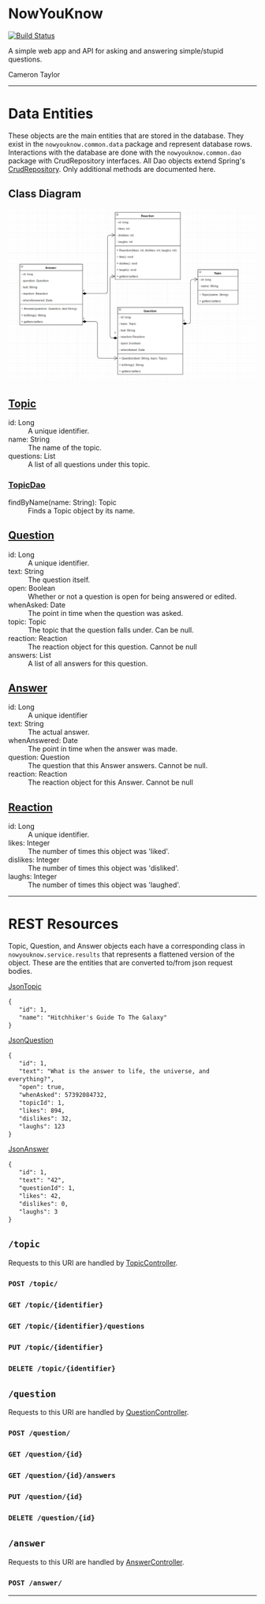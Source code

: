 # NowYouKnow

[![Build Status](https://travis-ci.org/cpe305/fall2016-project-axis7818.svg?branch=master)](https://travis-ci.org/cpe305/fall2016-project-axis7818)

A simple web app and API for asking and answering simple/stupid questions.

Cameron Taylor

---

# Data Entities

These objects are the main entities that are stored in the database. They exist in the `nowyouknow.common.data` package and represent database rows. Interactions with the database are done with the `nowyouknow.common.dao` package with CrudRepository interfaces. All Dao objects extend  Spring's [CrudRepository](http://docs.spring.io/spring-data/commons/docs/current/api/org/springframework/data/repository/CrudRepository.html). Only additional methods are documented here.

## Class Diagram
![class diagram](https://raw.githubusercontent.com/cpe305/fall2016-project-axis7818/master/docs/Class%20Diagram.png)

## [Topic](https://github.com/cpe305/fall2016-project-axis7818/blob/master/common/src/main/java/nowyouknow/common/data/Topic.java)

<dl>
   <dt>id: Long</dt>
   <dd>A unique identifier.</dd>

   <dt>name: String</dt>
   <dd>The name of the topic.</dd>

   <dt>questions: List<Question></dt>
   <dd>A list of all questions under this topic.</dd>
</dl>

### [TopicDao](https://github.com/cpe305/fall2016-project-axis7818/blob/master/common/src/main/java/nowyouknow/common/dao/TopicDao.java)

<dl>
   <dt>findByName(name: String): Topic</dt>
   <dd>Finds a Topic object by its name.</dd>
</dl>

## [Question](https://github.com/cpe305/fall2016-project-axis7818/blob/master/common/src/main/java/nowyouknow/common/data/Question.java)

<dl>
   <dt>id: Long</dt>
   <dd>A unique identifier.</dd>

   <dt>text: String</dt>
   <dd>The question itself.</dd>

   <dt>open: Boolean</dt>
   <dd>Whether or not a question is open for being answered or edited.</dd>

   <dt>whenAsked: Date</dt>
   <dd>The point in time when the question was asked.</dd>

   <dt>topic: Topic</dt>
   <dd>The topic that the question falls under. Can be null.</dd>

   <dt>reaction: Reaction</dt>
   <dd>The reaction object for this question. Cannot be null</dd>

   <dt>answers: List<Answer></dt>
   <dd>A list of all answers for this question.</dd>
</dl>

## [Answer](https://github.com/cpe305/fall2016-project-axis7818/blob/master/common/src/main/java/nowyouknow/common/data/Answer.java)

<dl>
   <dt>id: Long</dt>
   <dd>A unique identifier</dd>

   <dt>text: String</dt>
   <dd>The actual answer.</dd>

   <dt>whenAnswered: Date</dt>
   <dd>The point in time when the answer was made.</dd>

   <dt>question: Question</dt>
   <dd>The question that this Answer answers. Cannot be null.</dd>

   <dt>reaction: Reaction</dt>
   <dd>The reaction object for this Answer. Cannot be null</dd>
</dl>

## [Reaction](https://github.com/cpe305/fall2016-project-axis7818/blob/master/common/src/main/java/nowyouknow/common/data/Reaction.java)

<dl>
   <dt>id: Long</dt>
   <dd>A unique identifier.</dd>

   <dt>likes: Integer</dt>
   <dd>The number of times this object was 'liked'.</dd>

   <dt>dislikes: Integer</dt>
   <dd>The number of times this object was 'disliked'.</dd>

   <dt>laughs: Integer</dt>
   <dd>The number of times this object was 'laughed'.</dd>
</dl>

---

# REST Resources

Topic, Question, and Answer objects each have a corresponding class in `nowyouknow.service.results` that represents a flattened version of the object. These are the entities that are converted to/from json request bodies.

[JsonTopic](https://github.com/cpe305/fall2016-project-axis7818/blob/master/service/src/main/java/nowyouknow/service/results/JsonTopic.java)
```
{
   "id": 1,
   "name": "Hitchhiker's Guide To The Galaxy"
}
```

[JsonQuestion](https://github.com/cpe305/fall2016-project-axis7818/blob/master/service/src/main/java/nowyouknow/service/results/JsonQuestion.java)
```
{
   "id": 1,
   "text": "What is the answer to life, the universe, and everything?",
   "open": true,
   "whenAsked": 57392084732,
   "topicId": 1,
   "likes": 894,
   "dislikes": 32,
   "laughs": 123
}
```

[JsonAnswer](https://github.com/cpe305/fall2016-project-axis7818/blob/master/service/src/main/java/nowyouknow/service/results/JsonAnswer.java)
```
{
   "id": 1,
   "text": "42",
   "questionId": 1,
   "likes": 42,
   "dislikes": 0,
   "laughs": 3
}
```

## `/topic`

Requests to this URI are handled by [TopicController](https://github.com/cpe305/fall2016-project-axis7818/blob/master/service/src/main/java/nowyouknow/service/controllers/TopicController.java).

### `POST /topic/`

### `GET /topic/{identifier}`

### `GET /topic/{identifier}/questions`

### `PUT /topic/{identifier}`

### `DELETE /topic/{identifier}`

## `/question`

Requests to this URI are handled by [QuestionController](https://github.com/cpe305/fall2016-project-axis7818/blob/master/service/src/main/java/nowyouknow/service/controllers/QuestionController.java).

### `POST /question/`

### `GET /question/{id}`

### `GET /question/{id}/answers`

### `PUT /question/{id}`

### `DELETE /question/{id}`

## `/answer`

Requests to this URI are handled by [AnswerController](https://github.com/cpe305/fall2016-project-axis7818/blob/master/service/src/main/java/nowyouknow/service/controllers/AnswerController.java).

### `POST /answer/`

---
